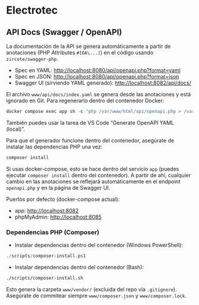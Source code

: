# Electrotec

## API Docs (Swagger / OpenAPI)

La documentación de la API se genera automáticamente a partir de anotaciones (PHP Attributes `#[OA\...]`) en el código usando `zircote/swagger-php`.

- Spec en YAML: <http://localhost:8080/api/openapi.php?format=yaml>
- Spec en JSON: <http://localhost:8080/api/openapi.php?format=json>
- Swagger UI (sirviendo YAML generado): <http://localhost:8082/api/docs/>

El archivo `www/api/docs/index.yaml` se genera desde las anotaciones y está ignorado en Git. Para regenerarlo dentro del contenedor Docker:

```powershell
docker compose exec app sh -c "php /var/www/html/api/openapi.php > /var/www/html/api/docs/index.yaml"
```

También puedes usar la tarea de VS Code “Generate OpenAPI YAML (local)”.

Para que el generador funcione dentro del contenedor, asegúrate de instalar las dependencias PHP una vez:

```bash
composer install
```

Si usas docker-compose, esto se hace dentro del servicio `app` (puedes ejecutar `composer install` dentro del contenedor). A partir de ahí, cualquier cambio en las anotaciones se reflejará automáticamente en el endpoint `openapi.php` y en la página de Swagger UI.

Puertos por defecto (docker-compose actual):

- app: <http://localhost:8082>
- phpMyAdmin: <http://localhost:8085>

### Dependencias PHP (Composer)

- Instalar dependencias dentro del contenedor (Windows PowerShell):

```powershell
./scripts/composer-install.ps1
```

- Instalar dependencias dentro del contenedor (Bash):

```bash
./scripts/composer-install.sh
```

Esto genera la carpeta `www/vendor/` (excluida del repo vía `.gitignore`). Asegúrate de commitear siempre `www/composer.json` y `www/composer.lock`.
